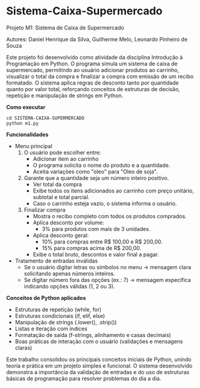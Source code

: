 # Sistema-Caixa-Supermercado
Projeto M1: Sistema de Caixa de Supermercado

Autores: Daniel Henrique da Silva, Guilherme Melo, Leonardo Pinheiro de Souza

Este projeto foi desenvolvido como atividade da disciplina Introdução à Programação em Python.
O programa simula um sistema de caixa de supermercado, permitindo ao usuário adicionar produtos ao carrinho, visualizar o total da compra e finalizar a compra com emissão de um recibo formatado.
O sistema aplica regras de desconto tanto por quantidade quanto por valor total, reforçando conceitos de estruturas de decisão, repetição e manipulação de strings em Python.

**Como executar**
```
cd SISTEMA-CAIXA-SUPERMERCADO
python m1.py
```

**Funcionalidades**
- Menu principal
  1) O usuário pode escolher entre:
      - Adicionar item ao carrinho
      - O programa solicita o nome do produto e a quantidade.
      - Aceita variações como "oleo" para "Oleo de soja".
  2) Garante que a quantidade seja um número inteiro positivo.
      - Ver total da compra
      - Exibe todos os itens adicionados ao carrinho com preço unitário, subtotal e total parcial.
      - Caso o carrinho esteja vazio, o sistema informa o usuário.
  3) Finalizar compra
      - Mostra o recibo completo com todos os produtos comprados.
      - Aplica desconto por volume:
        - 3% para produtos com mais de 3 unidades.
      - Aplica desconto geral:
        - 10% para compras entre R$ 100,00 e R$ 200,00.
        - 15% para compras acima de R$ 200,00.
      - Exibe o total bruto, descontos e valor final a pagar.
- Tratamento de entradas inválidas
    - Se o usuário digitar letras ou símbolos no menu → mensagem clara solicitando apenas números inteiros.
    - Se digitar número fora das opções (ex.: 7) → mensagem específica indicando opções válidas (1, 2 ou 3).

**Conceitos de Python aplicados**
- Estruturas de repetição (while, for)
- Estruturas condicionais (if, elif, else)
- Manipulação de strings (.lower(), .strip())
- Listas e iteração com índices
- Formatação de saída (f-strings, alinhamento e casas decimais)
- Boas práticas de interação com o usuário (validações e mensagens claras)

Este trabalho consolidou os principais conceitos iniciais de Python, unindo teoria e prática em um projeto simples e funcional.
O sistema desenvolvido demonstra a importância da validação de entradas e do uso de estruturas básicas de programação para resolver problemas do dia a dia.

